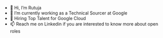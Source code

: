 - 👋 Hi, I’m Rutuja
- 👀 I’m currently working as a Technical Sourcer at Google
- 🌱 Hiring Top Talent for Google Cloud
- 📫 Reach me on Linkedin if you are interested to know more about open roles
<!---
jrutuja/jrutuja is a ✨ special ✨ repository because its `README.md` (this file) appears on your GitHub profile.
You can click the Preview link to take a look at your changes.
--->
